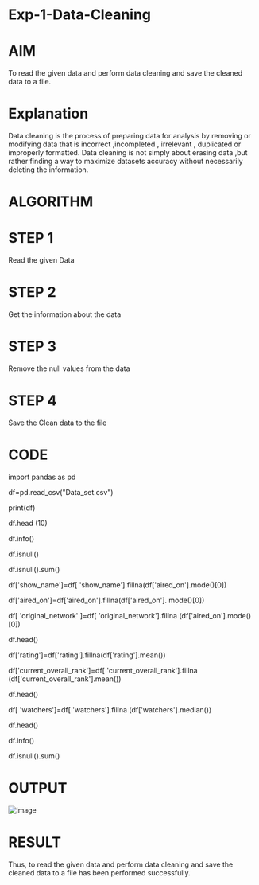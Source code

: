 # Exp-1-Data-Cleaning

# AIM

To read the given data and perform data cleaning and save the cleaned data to a file.

# Explanation

Data cleaning is the process of preparing data for analysis by removing or modifying data that is incorrect ,incompleted , irrelevant , duplicated or improperly formatted. Data cleaning is not simply about erasing data ,but rather finding a way to maximize datasets accuracy without necessarily deleting the information.

# ALGORITHM

# STEP 1

Read the given Data

# STEP 2

Get the information about the data

# STEP 3

Remove the null values from the data

# STEP 4

Save the Clean data to the file

# CODE

import pandas as pd

df=pd.read_csv("Data_set.csv")

print(df)

df.head (10)

df.info()

df.isnull()

df.isnull().sum()

df['show_name']=df[ 'show_name'].fillna(df['aired_on'].mode()[0]) 

df['aired_on']=df['aired_on'].fillna(df['aired_on']. mode()[0]) 

df[ 'original_network' ]=df[ 'original_network'].fillna (df['aired_on'].mode()[0]) 

df.head()

df['rating']=df['rating'].fillna(df['rating'].mean())

df['current_overall_rank']=df[ 'current_overall_rank'].fillna (df['current_overall_rank'].mean())

df.head()

df[ 'watchers']=df[ 'watchers'].fillna (df['watchers'].median()) 

df.head()

df.info()

df.isnull().sum()

# OUTPUT

![image](https://user-images.githubusercontent.com/91734840/230834670-b1243101-e589-42e7-9e01-b0df419844d3.png)

# RESULT

Thus, to read the given data and perform data cleaning and save the cleaned data to a file has been performed successfully.
